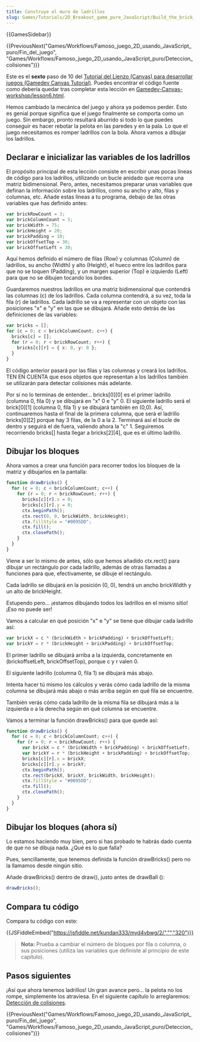 ```yaml
---
title: Construye el muro de ladrillos
slug: Games/Tutorials/2D_Breakout_game_pure_JavaScript/Build_the_brick_field
---
```


{{GamesSidebar}}

{{PreviousNext("Games/Workflows/Famoso_juego_2D_usando_JavaScript_puro/Fin_del_juego", "Games/Workflows/Famoso_juego_2D_usando_JavaScript_puro/Deteccion_colisiones")}}

Este es el **sexto** paso de 10 del [Tutorial del Lienzo (Canvas) para desarrollar juegos (Gamedev Canvas Tutorial)](/es/docs/Games/Workflows/Famoso_juego_2D_usando_JavaScript_puro). Puedes encontrar el código fuente como debería quedar tras completar esta lección en [Gamedev-Canvas-workshop/lesson6.html](https://github.com/end3r/Gamedev-Canvas-workshop/blob/gh-pages/lesson06.html).

Hemos cambiado la mecánica del juego y ahora ya podemos perder. Esto es genial porque significa que el juego finalmente se comporta como un juego. Sin embargo, pronto resultará aburrido si todo lo que puedes conseguir es hacer rebotar la pelota en las paredes y en la pala. Lo que el juego necesitamos es romper ladrillos con la bola. Ahora vamos a dibujar los ladrillos.

## Declarar e inicializar las variables de los ladrillos

El propósito principal de esta lección consiste en escribir unas pocas líneas de código para los ladrillos, utilizando un bucle anidado que recorra una matriz bidimensional. Pero, antes, necesitamos preparar unas variables que definan la información sobre los ladrillos, como su ancho y alto, filas y columnas, etc. Añade estas líneas a tu programa, debajo de las otras variables que has definido antes:

```js
var brickRowCount = 3;
var brickColumnCount = 5;
var brickWidth = 75;
var brickHeight = 20;
var brickPadding = 10;
var brickOffsetTop = 30;
var brickOffsetLeft = 30;
```

Aquí hemos definido el número de filas (Row) y columnas (Column) de ladrillos, su ancho (Width) y alto (Height), el hueco entre los ladrillos para que no se toquen (Padding), y un margen superior (Top) e izquierdo (Left) para que no se dibujen tocando los bordes.

Guardaremos nuestros ladrillos en una matriz bidimensional que contendrá las columnas (c) de los ladrillos. Cada columna contendrá, a su vez, toda la fila (r) de ladrillos. Cada ladrillo se va a representar con un objeto con las posiciones "x" e "y" en las que se dibujará. Añade esto detrás de las definiciones de las variables:

```js
var bricks = [];
for (c = 0; c < brickColumnCount; c++) {
  bricks[c] = [];
  for (r = 0; r < brickRowCount; r++) {
    bricks[c][r] = { x: 0, y: 0 };
  }
}
```

El código anterior pasará por las filas y las columnas y creará los ladrillos. TEN EN CUENTA que esos objetos que representan a los ladrillos también se utilizarán para detectar colisiones más adelante.

Por si no lo terminas de entender... bricks\[0]\[0] es el primer ladrillo (columna 0, fila 0) y se dibujará en "x" 0 e "y" 0. El siguiente ladrillo será el brick\[0]\[1] (columna 0, fila 1) y se dibujará también en (0,0). Así, continuaremos hasta el final de la primera columna, que será el ladrillo bricks\[0]\[2] porque hay 3 filas, de la 0 a la 2. Terminará así el bucle de dentro y seguirá el de fuera, valiendo ahora la "c" 1. Seguiremos recorriendo bricks\[] hasta llegar a bricks\[2]\[4], que es el último ladrillo.

## Dibujar los bloques

Ahora vamos a crear una función para recorrer todos los bloques de la matriz y dibujarlos en la pantalla:

```js
function drawBricks() {
  for (c = 0; c < brickColumnCount; c++) {
    for (r = 0; r < brickRowCount; r++) {
      bricks[c][r].x = 0;
      bricks[c][r].y = 0;
      ctx.beginPath();
      ctx.rect(0, 0, brickWidth, brickHeight);
      ctx.fillStyle = "#0095DD";
      ctx.fill();
      ctx.closePath();
    }
  }
}
```

Viene a ser lo mismo de antes, sólo que hemos añadido ctx.rect() para dibujar un rectángulo por cada ladrillo, además de otras llamadas a funciones para que, efectivamente, se dibuje el rectángulo.

Cada ladrillo se dibujará en la posición (0, 0), tendrá un ancho brickWidth y un alto de brickHeight.

Estupendo pero... ¡estamos dibujando todos los ladrillos en el mismo sitio! ¡Eso no puede ser!

Vamos a calcular en qué posición "x" e "y" se tiene que dibujar cada ladrillo así:

```js
var brickX = c * (brickWidth + brickPadding) + brickOffsetLeft;
var brickY = r * (brickHeight + brickPadding) + brickOffsetTop;
```

El primer ladrillo se dibujará arriba a la izquierda, concretamente en (brickoffsetLeft, brickOffsetTop), porque c y r valen 0.

El siguiente ladrillo (columna 0, fila 1) se dibujará más abajo.

Intenta hacer tú mismo los cálculos y verás cómo cada ladrillo de la misma columna se dibujará más abajo o más arriba según en qué fila se encuentre.

También verás cómo cada ladrillo de la misma fila se dibujará más a la izquierda o a la derecha según en qué columna se encuentre.

Vamos a terminar la función drawBricks() para que quede así:

```js
function drawBricks() {
  for (c = 0; c < brickColumnCount; c++) {
    for (r = 0; r < brickRowCount; r++) {
      var brickX = c * (brickWidth + brickPadding) + brickOffsetLeft;
      var brickY = r * (brickHeight + brickPadding) + brickOffsetTop;
      bricks[c][r].x = brickX;
      bricks[c][r].y = brickY;
      ctx.beginPath();
      ctx.rect(brickX, brickY, brickWidth, brickHeight);
      ctx.fillStyle = "#0095DD";
      ctx.fill();
      ctx.closePath();
    }
  }
}
```

## Dibujar los bloques (ahora sí)

Lo estamos haciendo muy bien, pero si has probado te habrás dado cuenta de que no se dibuja nada. ¿Qué es lo que falla?

Pues, sencillamente, que tenemos definida la función drawBricks() pero no la llamamos desde ningún sitio.

Añade drawBricks() dentro de draw(), justo antes de drawBall ():

```js
drawBricks();
```

## Compara tu código

Compara tu código con este:

{{JSFiddleEmbed("https://jsfiddle.net/kundan333/myd4vbwg/2/","","320")}}

> **Nota:** Prueba a cambiar el número de bloques por fila o columna, o sus posiciones (utiliza las variables que definiste al principio de este capítulo).

## Pasos siguientes

¡Así que ahora tenemos ladrillos! Un gran avance pero... la pelota no los rompe, simplemente los atraviesa. En el siguiente capítulo lo arreglaremos: [Detección de colisiones](/es/docs/Games/Workflows/Famoso_juego_2D_usando_JavaScript_puro/Deteccion_colisiones).

{{PreviousNext("Games/Workflows/Famoso_juego_2D_usando_JavaScript_puro/Fin_del_juego", "Games/Workflows/Famoso_juego_2D_usando_JavaScript_puro/Deteccion_colisiones")}}
